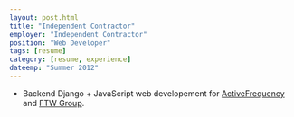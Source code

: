 ```yaml
---
layout: post.html
title: "Independent Contractor"
employer: "Independent Contractor"
position: "Web Developer"
tags: [resume]
category: [resume, experience]
dateemp: "Summer 2012"
---
```


* Backend Django + JavaScript web developement for [ActiveFrequency][AF] and [FTW Group][FTW].

[AF]: http://activefrequency.com
[FTW]: http://ftwgroup.com